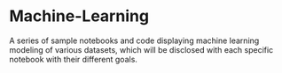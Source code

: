 # Machine-Learning
A series of sample notebooks and code displaying machine learning modeling of various datasets, which will be disclosed with each specific notebook with their different goals.
